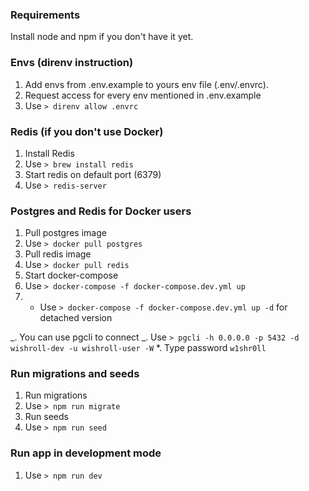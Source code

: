 ### Requirements

Install node and npm if you don't have it yet.

### Envs (direnv instruction)

1. Add envs from .env.example to yours env file (.env/.envrc).
2. Request access for every env mentioned in .env.example
3. Use `> direnv allow .envrc`

### Redis (if you don't use Docker)

1. Install Redis
2. Use `> brew install redis`
3. Start redis on default port (6379)
4. Use `> redis-server`

### Postgres and Redis for Docker users

1. Pull postgres image
2. Use `> docker pull postgres`
3. Pull redis image
4. Use `> docker pull redis`
5. Start docker-compose
6. Use `> docker-compose -f docker-compose.dev.yml up`
7. - Use `> docker-compose -f docker-compose.dev.yml up -d` for detached version

_. You can use pgcli to connect
_. Use `> pgcli -h 0.0.0.0 -p 5432 -d wishroll-dev -u wishroll-user -W`
\*. Type password `w1shr0ll`

### Run migrations and seeds

1. Run migrations
2. Use `> npm run migrate`
3. Run seeds
4. Use `> npm run seed`

### Run app in development mode

1. Use `> npm run dev`
